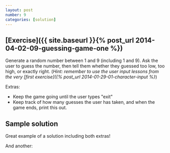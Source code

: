 ```yaml
---
layout: post
number: 9
categories: [solution]
---
```


## [Exercise]({{ site.baseurl }}{% post_url 2014-04-02-09-guessing-game-one %})

Generate a random number between 1 and 9 (including 1 and 9). Ask the user to guess the number, then tell them whether they guessed too low, too high, or exactly right. (_Hint: remember to use the user input lessons from the very [first exercise]({% post_url 2014-01-29-01-character-input %}_)

Extras: 

* Keep the game going until the user types "exit"
* Keep track of how many guesses the user has taken, and when the game ends, print this out.


## Sample solution

Great example of a solution including both extras!

<script src="https://gist.github.com/JamieMacIver/10153508.js"></script>

And another:

<script src="https://gist.github.com/avillareal98/9a2b5e5b59880d8ea6f8.js"></script>